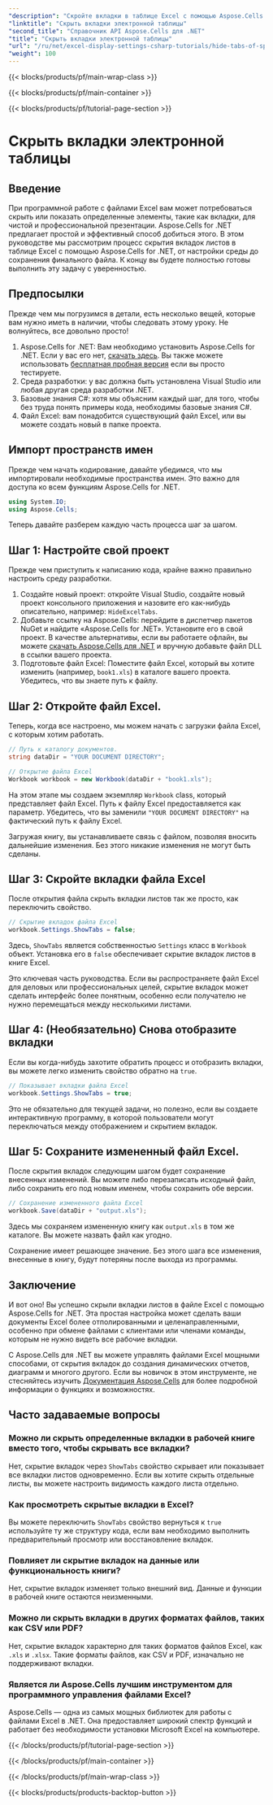 ```yaml
---
"description": "Скройте вкладки в таблице Excel с помощью Aspose.Cells для .NET. Узнайте, как программно скрыть и показать вкладки листов всего за несколько простых шагов."
"linktitle": "Скрыть вкладки электронной таблицы"
"second_title": "Справочник API Aspose.Cells для .NET"
"title": "Скрыть вкладки электронной таблицы"
"url": "/ru/net/excel-display-settings-csharp-tutorials/hide-tabs-of-spreadsheet/"
"weight": 100
---
```


{{< blocks/products/pf/main-wrap-class >}}

{{< blocks/products/pf/main-container >}}

{{< blocks/products/pf/tutorial-page-section >}}

# Скрыть вкладки электронной таблицы

## Введение

При программной работе с файлами Excel вам может потребоваться скрыть или показать определенные элементы, такие как вкладки, для чистой и профессиональной презентации. Aspose.Cells for .NET предлагает простой и эффективный способ добиться этого. В этом руководстве мы рассмотрим процесс скрытия вкладок листов в таблице Excel с помощью Aspose.Cells for .NET, от настройки среды до сохранения финального файла. К концу вы будете полностью готовы выполнить эту задачу с уверенностью.

## Предпосылки

Прежде чем мы погрузимся в детали, есть несколько вещей, которые вам нужно иметь в наличии, чтобы следовать этому уроку. Не волнуйтесь, все довольно просто!

1. Aspose.Cells for .NET: Вам необходимо установить Aspose.Cells for .NET. Если у вас его нет, [скачать здесь](https://releases.aspose.com/cells/net/). Вы также можете использовать [бесплатная пробная версия](https://releases.aspose.com/) если вы просто тестируете.
2. Среда разработки: у вас должна быть установлена Visual Studio или любая другая среда разработки .NET.
3. Базовые знания C#: хотя мы объясним каждый шаг, для того, чтобы без труда понять примеры кода, необходимы базовые знания C#.
4. Файл Excel: вам понадобится существующий файл Excel, или вы можете создать новый в папке проекта.

## Импорт пространств имен

Прежде чем начать кодирование, давайте убедимся, что мы импортировали необходимые пространства имен. Это важно для доступа ко всем функциям Aspose.Cells for .NET.

```csharp
using System.IO;
using Aspose.Cells;
```

Теперь давайте разберем каждую часть процесса шаг за шагом.

## Шаг 1: Настройте свой проект

Прежде чем приступить к написанию кода, крайне важно правильно настроить среду разработки.

1. Создайте новый проект: откройте Visual Studio, создайте новый проект консольного приложения и назовите его как-нибудь описательно, например: `HideExcelTabs`.
2. Добавьте ссылку на Aspose.Cells: перейдите в диспетчер пакетов NuGet и найдите «Aspose.Cells for .NET». Установите его в свой проект.
В качестве альтернативы, если вы работаете офлайн, вы можете [скачать Aspose.Cells для .NET](https://releases.aspose.com/cells/net/) и вручную добавьте файл DLL в ссылки вашего проекта.
3. Подготовьте файл Excel: Поместите файл Excel, который вы хотите изменить (например, `book1.xls`) в каталоге вашего проекта. Убедитесь, что вы знаете путь к файлу.

## Шаг 2: Откройте файл Excel.

Теперь, когда все настроено, мы можем начать с загрузки файла Excel, с которым хотим работать.

```csharp
// Путь к каталогу документов.
string dataDir = "YOUR DOCUMENT DIRECTORY";

// Открытие файла Excel
Workbook workbook = new Workbook(dataDir + "book1.xls");
```

На этом этапе мы создаем экземпляр `Workbook` class, который представляет файл Excel. Путь к файлу Excel предоставляется как параметр. Убедитесь, что вы заменили `"YOUR DOCUMENT DIRECTORY"` на фактический путь к файлу Excel.

Загружая книгу, вы устанавливаете связь с файлом, позволяя вносить дальнейшие изменения. Без этого никакие изменения не могут быть сделаны.

## Шаг 3: Скройте вкладки файла Excel

После открытия файла скрыть вкладки листов так же просто, как переключить свойство.

```csharp
// Скрытие вкладок файла Excel
workbook.Settings.ShowTabs = false;
```

Здесь, `ShowTabs` является собственностью `Settings` класс в `Workbook` объект. Установка его в `false` обеспечивает скрытие вкладок листов в книге Excel.

Это ключевая часть руководства. Если вы распространяете файл Excel для деловых или профессиональных целей, скрытие вкладок может сделать интерфейс более понятным, особенно если получателю не нужно перемещаться между несколькими листами.

## Шаг 4: (Необязательно) Снова отобразите вкладки

Если вы когда-нибудь захотите обратить процесс и отобразить вкладки, вы можете легко изменить свойство обратно на `true`.

```csharp
// Показывает вкладки файла Excel
workbook.Settings.ShowTabs = true;
```

Это не обязательно для текущей задачи, но полезно, если вы создаете интерактивную программу, в которой пользователи могут переключаться между отображением и скрытием вкладок.

## Шаг 5: Сохраните измененный файл Excel.

После скрытия вкладок следующим шагом будет сохранение внесенных изменений. Вы можете либо перезаписать исходный файл, либо сохранить его под новым именем, чтобы сохранить обе версии.

```csharp
// Сохранение измененного файла Excel
workbook.Save(dataDir + "output.xls");
```

Здесь мы сохраняем измененную книгу как `output.xls` в том же каталоге. Вы можете назвать файл как угодно.

Сохранение имеет решающее значение. Без этого шага все изменения, внесенные в книгу, будут потеряны после выхода из программы.

## Заключение

И вот оно! Вы успешно скрыли вкладки листов в файле Excel с помощью Aspose.Cells for .NET. Эта простая настройка может сделать ваши документы Excel более отполированными и целенаправленными, особенно при обмене файлами с клиентами или членами команды, которым не нужно видеть все рабочие вкладки.

С Aspose.Cells для .NET вы можете управлять файлами Excel мощными способами, от скрытия вкладок до создания динамических отчетов, диаграмм и многого другого. Если вы новичок в этом инструменте, не стесняйтесь изучить [Документация Aspose.Cells](https://reference.aspose.com/cells/net/) для более подробной информации о функциях и возможностях.

## Часто задаваемые вопросы

### Можно ли скрыть определенные вкладки в рабочей книге вместо того, чтобы скрывать все вкладки?  
Нет, скрытие вкладок через `ShowTabs` свойство скрывает или показывает все вкладки листов одновременно. Если вы хотите скрыть отдельные листы, вы можете настроить видимость каждого листа отдельно.

### Как просмотреть скрытые вкладки в Excel?  
Вы можете переключить `ShowTabs` свойство вернуться к `true` используйте ту же структуру кода, если вам необходимо выполнить предварительный просмотр или восстановление вкладок.

### Повлияет ли скрытие вкладок на данные или функциональность книги?  
Нет, скрытие вкладок изменяет только внешний вид. Данные и функции в рабочей книге остаются неизменными.

### Можно ли скрыть вкладки в других форматах файлов, таких как CSV или PDF?  
Нет, скрытие вкладок характерно для таких форматов файлов Excel, как `.xls` и `.xlsx`. Такие форматы файлов, как CSV и PDF, изначально не поддерживают вкладки.

### Является ли Aspose.Cells лучшим инструментом для программного управления файлами Excel?  
Aspose.Cells — одна из самых мощных библиотек для работы с файлами Excel в .NET. Она предоставляет широкий спектр функций и работает без необходимости установки Microsoft Excel на компьютере.

{{< /blocks/products/pf/tutorial-page-section >}}

{{< /blocks/products/pf/main-container >}}

{{< /blocks/products/pf/main-wrap-class >}}

{{< blocks/products/products-backtop-button >}}